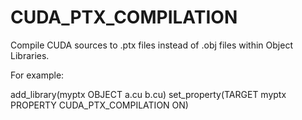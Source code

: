   

# CUDA_PTX_COMPILATION  
Compile CUDA sources to .ptx files instead of .obj files
within Object Libraries.  

For example:  

add_library(myptx OBJECT a.cu b.cu)
set_property(TARGET myptx PROPERTY CUDA_PTX_COMPILATION ON)

  

